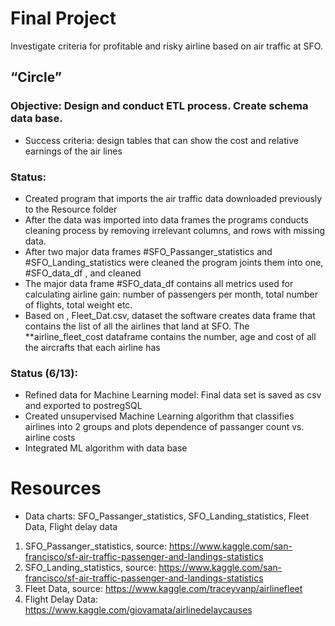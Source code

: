 # Final Project
Investigate criteria for profitable and risky airline based on air traffic at SFO. 

## “Circle”
### Objective: Design and conduct ETL process. Create schema data base.
*	Success criteria: design tables that can show the cost and relative earnings of the air lines

### Status: 
*	Created program that imports the air traffic data downloaded previously to the Resource folder  
*	After the data was imported into data frames the programs conducts cleaning process by removing irrelevant columns, and rows with missing data.
*	After two major data frames #SFO_Passanger_statistics and #SFO_Landing_statistics were cleaned the program joints them into one, #SFO_data_df ,  and cleaned
*	The major data frame #SFO_data_df contains all metrics used for calculating airline gain: number of passengers per month, total number of flights, total weight etc. 
*	Based on , Fleet_Dat.csv, dataset the software creates data frame that contains the list of all the airlines that land at SFO. The **airline_fleet_cost dataframe 
contains the number, age and cost of all the aircrafts that each airline has

### Status (6/13):
* Refined data for Machine Learning model: Final data set is saved as csv and exported to postregSQL
* Created unsupervised Machine Learning algorithm that classifies airlines into 2 groups and plots dependence of passanger count vs. airline costs
* Integrated ML algorithm with data base

# Resources
*	Data charts: SFO_Passanger_statistics, SFO_Landing_statistics, Fleet Data, Flight delay data
1.	SFO_Passanger_statistics, source: https://www.kaggle.com/san-francisco/sf-air-traffic-passenger-and-landings-statistics
2.	SFO_Landing_statistics, source: https://www.kaggle.com/san-francisco/sf-air-traffic-passenger-and-landings-statistics
3.	Fleet Data, source: https://www.kaggle.com/traceyvanp/airlinefleet
4.  Flight Delay Data: https://www.kaggle.com/giovamata/airlinedelaycauses
